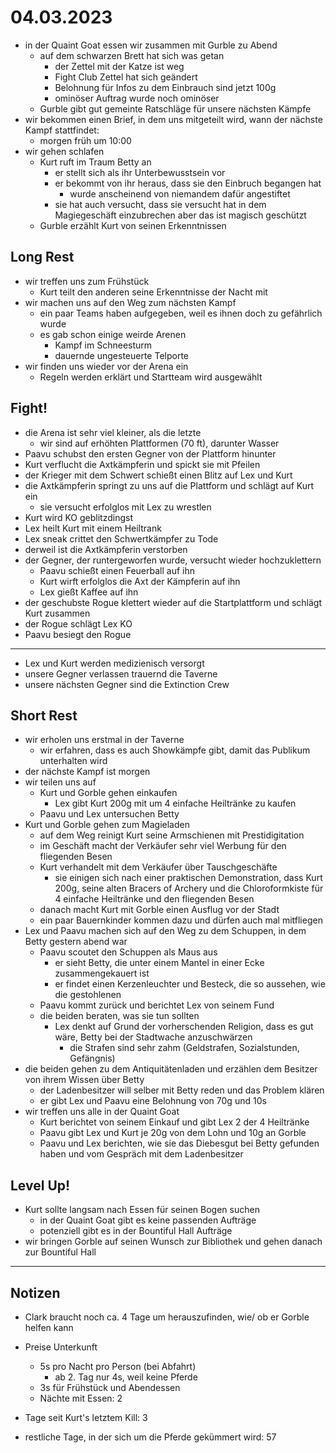 # 04.03.2023
- in der Quaint Goat essen wir zusammen mit Gurble zu Abend
	- auf dem schwarzen Brett hat sich was getan
		- der Zettel mit der Katze ist weg
		- Fight Club Zettel hat sich geändert
		- Belohnung für Infos zu dem Einbrauch sind jetzt 100g
		- ominöser Auftrag wurde noch ominöser
	- Gurble gibt gut gemeinte Ratschläge für unsere nächsten Kämpfe
- wir bekommen einen Brief, in dem uns mitgeteilt wird, wann der nächste Kampf stattfindet:
	- morgen früh um 10:00
- wir gehen schlafen
	- Kurt ruft im Traum Betty an
		- er stellt sich als ihr Unterbewusstsein vor
		- er bekommt von ihr heraus, dass sie den Einbruch begangen hat
			- wurde anscheinend von niemandem dafür angestiftet
		- sie hat auch versucht, dass sie versucht hat in dem Magiegeschäft einzubrechen aber das ist magisch geschützt
	- Gurble erzählt Kurt von seinen Erkenntnissen

## Long Rest
- wir treffen uns zum Frühstück
	- Kurt teilt den anderen seine Erkenntnisse der Nacht mit
- wir machen uns auf den Weg zum nächsten Kampf
	- ein paar Teams haben aufgegeben, weil es ihnen doch zu gefährlich wurde
	- es gab schon einige weirde Arenen
		- Kampf im Schneesturm
		- dauernde ungesteuerte Telporte
- wir finden uns wieder vor der Arena ein
	- Regeln werden erklärt und Startteam wird ausgewählt

## Fight!
- die Arena ist sehr viel kleiner, als die letzte
	- wir sind auf erhöhten Plattformen (70 ft), darunter Wasser
- Paavu schubst den ersten Gegner von der Plattform hinunter
- Kurt verflucht die Axtkämpferin und spickt sie mit Pfeilen
- der Krieger mit dem Schwert schießt einen Blitz auf Lex und Kurt
- die Axtkämpferin springt zu uns auf die Plattform und schlägt auf Kurt ein
	- sie versucht erfolglos mit Lex zu wrestlen
- Kurt wird KO geblitzdingst
- Lex heilt Kurt mit einem Heiltrank
- Lex sneak crittet den Schwertkämpfer zu Tode
- derweil ist die Axtkämpferin verstorben
- der Gegner, der runtergeworfen wurde, versucht wieder hochzuklettern
	- Paavu schießt einen Feuerball auf ihn
	- Kurt wirft erfolglos die Axt der Kämpferin auf ihn
	- Lex gießt Kaffee auf ihn
- der geschubste Rogue klettert wieder auf die Startplattform und schlägt Kurt zusammen
- der Rogue schlägt Lex KO
- Paavu besiegt den Rogue

---

- Lex und Kurt werden medizienisch versorgt
- unsere Gegner verlassen trauernd die Taverne
- unsere nächsten Gegner sind die Extinction Crew

## Short Rest
- wir erholen uns erstmal in der Taverne
	- wir erfahren, dass es auch Showkämpfe gibt, damit das Publikum unterhalten wird
- der nächste Kampf ist morgen
- wir teilen uns auf
	- Kurt und Gorble gehen einkaufen
		- Lex gibt Kurt 200g mit um 4 einfache Heiltränke zu kaufen
	- Paavu und Lex untersuchen Betty
- Kurt und Gorble gehen zum Magieladen
	- auf dem Weg reinigt Kurt seine Armschienen mit Prestidigitation
	- im Geschäft macht der Verkäufer sehr viel Werbung für den fliegenden Besen
	- Kurt verhandelt mit dem Verkäufer über Tauschgeschäfte
		- sie einigen sich nach einer praktischen Demonstration, dass Kurt 200g, seine alten Bracers of Archery und die Chloroformkiste für 4 einfache Heiltränke und den fliegenden Besen
	- danach macht Kurt mit Gorble einen Ausflug vor der Stadt
	- ein paar Bauernkinder kommen dazu und dürfen auch mal mitfliegen
- Lex und Paavu machen sich auf den Weg zu dem Schuppen, in dem Betty gestern abend war
	- Paavu scoutet den Schuppen als Maus aus
		- er sieht Betty, die unter einem Mantel in einer Ecke zusammengekauert ist
		- er findet einen Kerzenleuchter und Besteck, die so aussehen, wie die gestohlenen
	- Paavu kommt zurück und berichtet Lex von seinem Fund
	- die beiden beraten, was sie tun sollten
		- Lex denkt auf Grund der vorherschenden Religion, dass es gut wäre, Betty bei der Stadtwache anzuschwärzen
			- die Strafen sind sehr zahm (Geldstrafen, Sozialstunden, Gefängnis)
- die beiden gehen zu dem Antiquitätenladen und erzählen dem Besitzer von ihrem Wissen über Betty
	- der Ladenbesitzer will selber mit Betty reden und das Problem klären
	- er gibt Lex und Paavu eine Belohnung von 70g und 10s
- wir treffen uns alle in der Quaint Goat
	- Kurt berichtet von seinem Einkauf und gibt Lex 2 der 4 Heiltränke
	- Paavu gibt Lex und Kurt je 20g von dem Lohn und 10g an Gorble
	- Paavu und Lex berichten, wie sie das Diebesgut bei Betty gefunden haben und vom Gespräch mit dem Ladenbesitzer

## Level Up!
- Kurt sollte langsam nach Essen für seinen Bogen suchen
	- in der Quaint Goat gibt es keine passenden Aufträge
	- potenziell gibt es in der Bountiful Hall Aufträge
- wir bringen Gorble auf seinen Wunsch zur Bibliothek und gehen danach zur Bountiful Hall

---
## Notizen
- Clark braucht noch ca. 4 Tage um herauszufinden, wie/ ob er Gorble helfen kann

- Preise Unterkunft
	- 5s pro Nacht pro Person (bei Abfahrt)
		- ab 2. Tag nur 4s, weil keine Pferde
	- 3s für Frühstück und Abendessen
	- Nächte mit Essen: 2

- Tage seit Kurt's letztem Kill: 3
- restliche Tage, in der sich um die Pferde gekümmert wird: 57